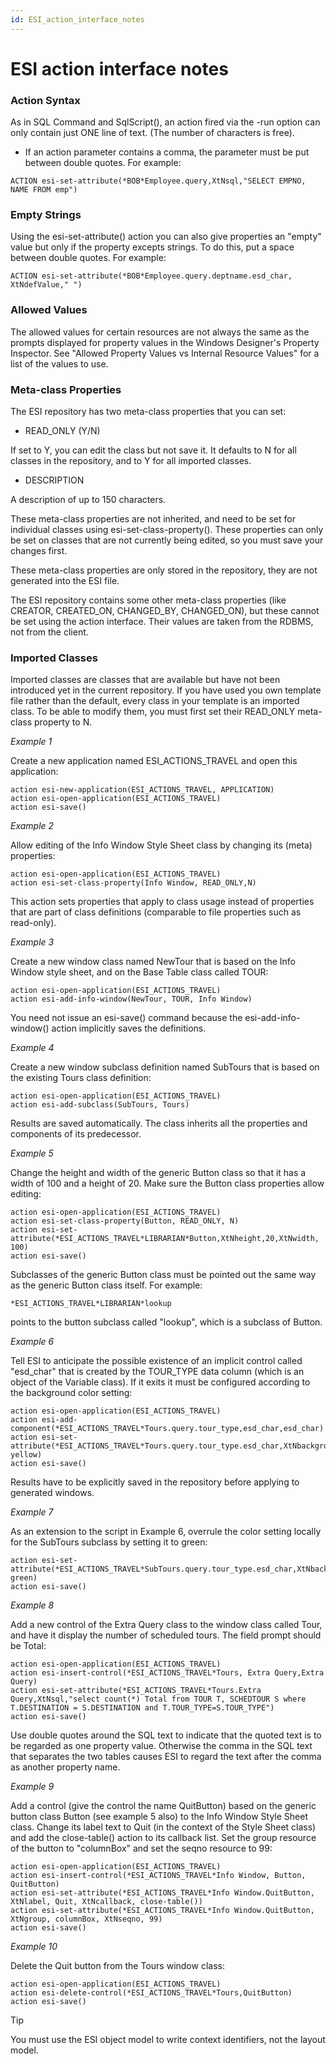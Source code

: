 ```yaml
---
id: ESI_action_interface_notes
---
```


# ESI action interface notes

### Action Syntax

As in SQL Command and SqlScript(), an action fired via the -run option can only contain just ONE line of text. (The number of characters is free).

- If an action parameter contains a comma, the parameter must be put between double quotes. For example:

```
ACTION esi-set-attribute(*BOB*Employee.query,XtNsql,"SELECT EMPNO, NAME FROM emp")
```

### Empty Strings

Using the esi-set-attribute() action you can also give properties an "empty" value but only if the property excepts strings. To do this, put a space between double quotes. For example:

```
ACTION esi-set-attribute(*BOB*Employee.query.deptname.esd_char, XtNdefValue," ")
```

### Allowed Values

The allowed values for certain resources are not always the same as the prompts displayed for property values in the Windows Designer's Property Inspector. See "Allowed Property Values vs Internal Resource Values" for a list of the values to use.

### Meta-class Properties

The ESI repository has two meta-class properties that you can set:

- READ_ONLY (Y/N)

If set to Y, you can edit the class but not save it. It defaults to N for all classes in the repository, and to Y for all imported classes.

- DESCRIPTION

A description of up to 150 characters.

These meta-class properties are not inherited, and need to be set for individual classes using esi-set-class-property(). These properties can only be set on classes that are not currently being edited, so you must save your changes first.

These meta-class properties are only stored in the repository, they are not generated into the ESI file.

The ESI repository contains some other meta-class properties (like CREATOR, CREATED_ON, CHANGED_BY, CHANGED_ON), but these cannot be set using the action interface. Their values are taken from the RDBMS, not from the client.

### Imported Classes

Imported classes are classes that are available but have not been introduced yet in the current repository. If you have used you own template file rather than the default, every class in your template is an imported class. To be able to modify them, you must first set their READ_ONLY meta-class property to N.

*Example 1*

Create a new application named ESI_ACTIONS_TRAVEL and open this application:

```
action esi-new-application(ESI_ACTIONS_TRAVEL, APPLICATION)
action esi-open-application(ESI_ACTIONS_TRAVEL)
action esi-save()
```

*Example 2*

Allow editing of the Info Window Style Sheet class by changing its (meta) properties:

```
action esi-open-application(ESI_ACTIONS_TRAVEL)
action esi-set-class-property(Info Window, READ_ONLY,N)
```

This action sets properties that apply to class usage instead of properties that are part of class definitions (comparable to file properties such as read-only).

*Example 3*

Create a new window class named NewTour that is based on the Info Window style sheet, and on the Base Table class called TOUR:
 

```
action esi-open-application(ESI_ACTIONS_TRAVEL)
action esi-add-info-window(NewTour, TOUR, Info Window)
```

You need not issue an esi-save() command because the esi-add-info-window() action implicitly saves the definitions.

*Example 4*

Create a new window subclass definition named SubTours that is based on the existing Tours class definition:
 

```
action esi-open-application(ESI_ACTIONS_TRAVEL)
action esi-add-subclass(SubTours, Tours)
```

Results are saved automatically. The class inherits all the properties and components of its predecessor.

*Example 5*

Change the height and width of the generic Button class so that it has a width of 100 and a height of 20. Make sure the Button class properties allow editing:

```
action esi-open-application(ESI_ACTIONS_TRAVEL)
action esi-set-class-property(Button, READ_ONLY, N)
action esi-set-attribute(*ESI_ACTIONS_TRAVEL*LIBRARIAN*Button,XtNheight,20,XtNwidth, 100)
action esi-save()
```

Subclasses of the generic Button class must be pointed out the same way as the generic Button class itself. For example:

```
*ESI_ACTIONS_TRAVEL*LIBRARIAN*lookup
```

points to the button subclass called "lookup", which is a subclass of Button.

*Example 6*

Tell ESI to anticipate the possible existence of an implicit control called "esd_char" that is created by the TOUR_TYPE data column (which is an object of the Variable class). If it exits it must be configured according to the background color setting:

```
action esi-open-application(ESI_ACTIONS_TRAVEL)
action esi-add-component(*ESI_ACTIONS_TRAVEL*Tours.query.tour_type,esd_char,esd_char)
action esi-set-attribute(*ESI_ACTIONS_TRAVEL*Tours.query.tour_type.esd_char,XtNbackground, yellow)
action esi-save()
```

Results have to be explicitly saved in the repository before applying to generated windows.

*Example 7*

As an extension to the script in Example 6, overrule the color setting locally for the SubTours subclass by setting it to green:

```
action esi-set-attribute(*ESI_ACTIONS_TRAVEL*SubTours.query.tour_type.esd_char,XtNbackground, green)
action esi-save()
```

*Example 8*

Add a new control of the Extra Query class to the window class called Tour, and have it display the number of scheduled tours. The field prompt should be Total:

```
action esi-open-application(ESI_ACTIONS_TRAVEL)
action esi-insert-control(*ESI_ACTIONS_TRAVEL*Tours, Extra Query,Extra Query)
action esi-set-attribute(*ESI_ACTIONS_TRAVEL*Tours.Extra Query,XtNsql,"select count(*) Total from TOUR T, SCHEDTOUR S where T.DESTINATION = S.DESTINATION and T.TOUR_TYPE=S.TOUR_TYPE")
action esi-save()
```

Use double quotes around the SQL text to indicate that the quoted text is to be regarded as one property value. Otherwise the comma in the SQL text that separates the two tables causes ESI to regard the text after the comma as another property name.

*Example 9*

Add a control (give the control the name QuitButton) based on the generic button class Button (see example 5 also) to the Info Window Style Sheet class. Change its label text to Quit (in the context of the Style Sheet class) and add the close-table() action to its callback list. Set the group resource of the button to "columnBox" and set the seqno resource to 99:

```
action esi-open-application(ESI_ACTIONS_TRAVEL)
action esi-insert-control(*ESI_ACTIONS_TRAVEL*Info Window, Button, QuitButton)
action esi-set-attribute(*ESI_ACTIONS_TRAVEL*Info Window.QuitButton, XtNlabel, Quit, XtNcallback, close-table())
action esi-set-attribute(*ESI_ACTIONS_TRAVEL*Info Window.QuitButton, XtNgroup, columnBox, XtNseqno, 99)
action esi-save()
```

*Example 10*

Delete the Quit button from the Tours window class:

```
action esi-open-application(ESI_ACTIONS_TRAVEL)
action esi-delete-control(*ESI_ACTIONS_TRAVEL*Tours,QuitButton)
action esi-save()
```

> [!TIP]
> You must use the ESI object model to write context identifiers, not the layout model.

 